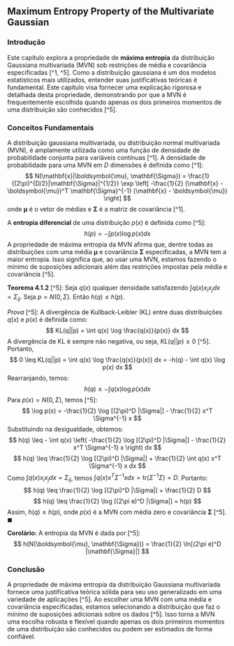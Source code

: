 ## Maximum Entropy Property of the Multivariate Gaussian

### Introdução
Este capítulo explora a propriedade de **máxima entropia** da distribuição Gaussiana multivariada (MVN) sob restrições de média e covariância especificadas [^1, ^5]. Como a distribuição gaussiana é um dos modelos estatísticos mais utilizados, entender suas justificativas teóricas é fundamental. Este capítulo visa fornecer uma explicação rigorosa e detalhada desta propriedade, demonstrando por que a MVN é frequentemente escolhida quando apenas os dois primeiros momentos de uma distribuição são conhecidos [^5].

### Conceitos Fundamentais

A distribuição gaussiana multivariada, ou distribuição normal multivariada (MVN), é amplamente utilizada como uma função de densidade de probabilidade conjunta para variáveis contínuas [^1]. A densidade de probabilidade para uma MVN em $D$ dimensões é definida como [^1]:
$$
N(\mathbf{x}|\boldsymbol{\mu}, \mathbf{\Sigma}) = \frac{1}{(2\pi)^{D/2}|\mathbf{\Sigma}|^{1/2}} \exp \left[ -\frac{1}{2} (\mathbf{x} - \boldsymbol{\mu})^T \mathbf{\Sigma}^{-1} (\mathbf{x} - \boldsymbol{\mu}) \right]
$$
onde $\boldsymbol{\mu}$ é o vetor de médias e $\mathbf{\Sigma}$ é a matriz de covariância [^1].

A **entropia diferencial** de uma distribuição $p(x)$ é definida como [^5]:
$$
h(p) = - \int p(x) \log p(x) dx
$$
A propriedade de máxima entropia da MVN afirma que, dentre todas as distribuições com uma média $\boldsymbol{\mu}$ e covariância $\mathbf{\Sigma}$ especificadas, a MVN tem a maior entropia. Isso significa que, ao usar uma MVN, estamos fazendo o mínimo de suposições adicionais além das restrições impostas pela média e covariância [^5].

**Teorema 4.1.2** [^5]: Seja $q(x)$ qualquer densidade satisfazendo $\int q(x)x_ix_j dx = \Sigma_{ij}$. Seja $p = N(0, \Sigma)$. Então $h(q) \leq h(p)$.

*Prova* [^5]:
A divergência de Kullback-Leibler (KL) entre duas distribuições $q(x)$ e $p(x)$ é definida como:
$$
KL(q||p) = \int q(x) \log \frac{q(x)}{p(x)} dx
$$
A divergência de KL é sempre não negativa, ou seja, $KL(q||p) \geq 0$ [^5]. Portanto,
$$
0 \leq KL(q||p) = \int q(x) \log \frac{q(x)}{p(x)} dx = -h(q) - \int q(x) \log p(x) dx
$$
Rearranjando, temos:
$$
h(q) \leq - \int q(x) \log p(x) dx
$$
Para $p(x) = N(0, \Sigma)$, temos [^5]:
$$
\log p(x) = -\frac{1}{2} \log [(2\pi)^D |\Sigma|] - \frac{1}{2} x^T \Sigma^{-1} x
$$
Substituindo na desigualdade, obtemos:
$$
h(q) \leq - \int q(x) \left( -\frac{1}{2} \log [(2\pi)^D |\Sigma|] - \frac{1}{2} x^T \Sigma^{-1} x \right) dx
$$
$$
h(q) \leq \frac{1}{2} \log [(2\pi)^D |\Sigma|] + \frac{1}{2} \int q(x) x^T \Sigma^{-1} x dx
$$
Como $\int q(x)x_ix_j dx = \Sigma_{ij}$, temos $\int q(x) x^T \Sigma^{-1} x dx = \text{tr}(\Sigma^{-1} \Sigma) = D$. Portanto:
$$
h(q) \leq \frac{1}{2} \log [(2\pi)^D |\Sigma|] + \frac{1}{2} D
$$
$$
h(q) \leq \frac{1}{2} \log [(2\pi e)^D |\Sigma|] = h(p)
$$
Assim, $h(q) \leq h(p)$, onde $p(x)$ é a MVN com média zero e covariância $\mathbf{\Sigma}$ [^5]. $\blacksquare$

**Corolário:** A entropia da MVN é dada por [^5]:
$$
h(N(\boldsymbol{\mu}, \mathbf{\Sigma})) = \frac{1}{2} \ln[(2\pi e)^D |\mathbf{\Sigma}|]
$$

### Conclusão
A propriedade de máxima entropia da distribuição Gaussiana multivariada fornece uma justificativa teórica sólida para seu uso generalizado em uma variedade de aplicações [^5]. Ao escolher uma MVN com uma média e covariância especificadas, estamos selecionando a distribuição que faz o mínimo de suposições adicionais sobre os dados [^5]. Isso torna a MVN uma escolha robusta e flexível quando apenas os dois primeiros momentos de uma distribuição são conhecidos ou podem ser estimados de forma confiável.
<!-- END -->